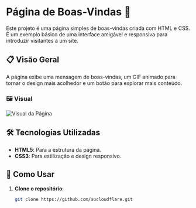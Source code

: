 # Página de Boas-Vindas 🌟

Este projeto é uma página simples de boas-vindas criada com HTML e CSS. É um exemplo básico de uma interface amigável e responsiva para introduzir visitantes a um site.

## 📋 Visão Geral

A página exibe uma mensagem de boas-vindas, um GIF animado para tornar o design mais acolhedor e um botão para explorar mais conteúdo.

### 🖼️ Visual
![Visual da Página](https://media.giphy.com/media/3o7aD2saalBwwftBIY/giphy.gif)

## 🛠️ Tecnologias Utilizadas

- **HTML5**: Para a estrutura da página.
- **CSS3**: Para estilização e design responsivo.

## 🚀 Como Usar

1. **Clone o repositório**:
   ```bash
   git clone https://github.com/sucloudflare.git
